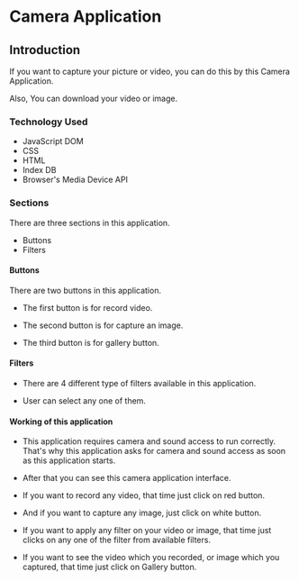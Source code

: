 # Camera Application

## Introduction
If you want to capture your picture or video, you can do this by this Camera Application.

Also, You can download your video or image.

### Technology Used

* JavaScript DOM
* CSS
* HTML
* Index DB
* Browser's Media Device API

### Sections

There are three sections in this application.
* Buttons
* Filters

#### Buttons

There are two buttons in this application. 

* The first button is for record video.

* The second button is for capture an image.

* The third button is for gallery button.

#### Filters
* There are 4 different type of filters available in this application.

* User can select any one of them.

#### Working of this application

* This application requires camera and sound access to run correctly. That's why this application asks for camera and sound access as soon as this application starts.

* After that you can see this camera application interface.

* If you want to record any video, that time just click on red button.

* And if you want to capture any image, just click on white button.

* If you want to apply any filter on your video or image, that time just clicks on any one of the filter from available filters.

* If you want to see the video which you recorded, or image which you captured, that time just click on Gallery button.